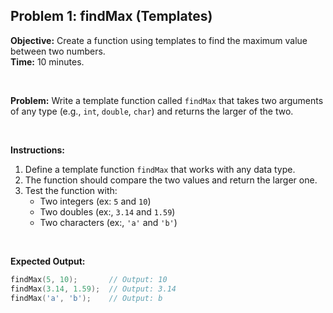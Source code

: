 ## Problem 1: findMax (Templates)

**Objective:** Create a function using templates to find the maximum value between two numbers.  
**Time:** 10 minutes.

<br/>

**Problem:**
Write a template function called `findMax` that takes two arguments of any type (e.g., `int`, `double`, `char`) and returns the larger of the two.

<br/>

**Instructions:**
1. Define a template function `findMax` that works with any data type.
2. The function should compare the two values and return the larger one.
3. Test the function with:
   - Two integers (ex: `5` and `10`)
   - Two doubles (ex:, `3.14` and `1.59`)
   - Two characters (ex:, `'a'` and `'b'`)

<br/>

**Expected Output:**
```cpp
findMax(5, 10);       // Output: 10
findMax(3.14, 1.59);  // Output: 3.14
findMax('a', 'b');    // Output: b
```
